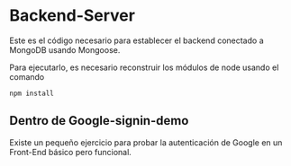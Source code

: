 # Backend-Server

Este es el código necesario para establecer el backend conectado a MongoDB usando Mongoose.

Para ejecutarlo, es necesario reconstruir los módulos de node usando el comando

```
npm install
```

## Dentro de Google-signin-demo
Existe un pequeño ejercicio para probar la autenticación de Google en un Front-End básico pero funcional.